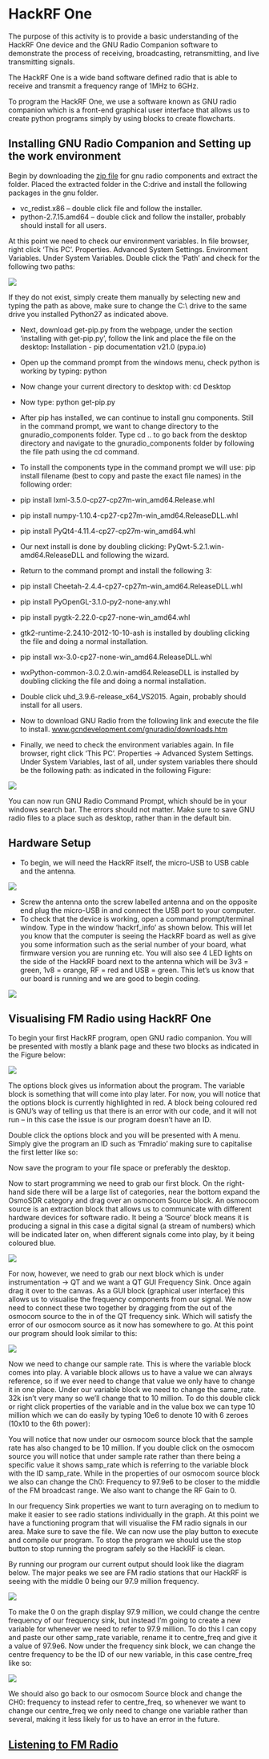 
# HackRF One
The purpose of this activity is to provide a basic understanding of the HackRF One device and the GNU Radio Companion software to demonstrate the process of receiving, broadcasting, retransmitting, and live transmitting signals.

The HackRF One is a wide band software defined radio that is able to receive and transmit a frequency range of 1MHz to 6GHz. 

To program the HackRF One, we use a software known as GNU radio companion which is a front-end graphical user interface that allows us to create python programs simply by using blocks to create flowcharts.

## Installing GNU Radio Companion and Setting up the work environment

Begin by downloading the [zip file](https://drive.google.com/file/d/1E-fl3C55wpAZyqESjt1S5UyDY5Q_1sy2/view) for gnu radio components and extract the folder. Placed the extracted folder in the C:drive and install the following packages in the gnu folder.

* vc_redist.x86 – double click file and follow the installer. 
* python-2.7.15.amd64 – double click and follow the installer, probably should install for all users.

At this point we need to check our environment variables. In file browser, right click ‘This PC’. Properties. Advanced System Settings. Environment Variables. Under System Variables. Double click the ‘Path’ and check for the following two paths:

![](https://github.com/CS-Outreach-Session/Cyber-Hygiene/blob/main/images/gnu_pathh.PNG)

If they do not exist, simply create them manually by selecting new and typing the path as above, make sure to change the C:\ drive to the same drive you installed Python27 as indicated above.

* Next, download get-pip.py from the webpage, under the section ‘installing with get-pip.py’, follow the link and place the file on the desktop: Installation - pip documentation v21.0 (pypa.io)
* Open up the command prompt from the windows menu, check python is working by typing: python
*	Now change your current directory to desktop with: cd Desktop
*	Now type: python get-pip.py

* After pip has installed, we can continue to install gnu components. Still in the command prompt, we want to change directory to the gnuradio_components folder. Type cd .. to go back from the desktop directory and navigate to the gnuradio_components folder by following the file path using the cd command.
* To install the components type in the command prompt we will use: pip install filename (best to copy and paste the exact file names) in the following order:
* pip install lxml-3.5.0-cp27-cp27m-win_amd64.Release.whl
* pip install numpy-1.10.4-cp27-cp27m-win_amd64.ReleaseDLL.whl
* pip install PyQt4-4.11.4-cp27-cp27m-win_amd64.whl

* Our next install is done by doubling clicking: PyQwt-5.2.1.win-amd64.ReleaseDLL and following the wizard.

* Return to the command prompt and install the following 3:

* pip install Cheetah-2.4.4-cp27-cp27m-win_amd64.ReleaseDLL.whl
* pip install PyOpenGL-3.1.0-py2-none-any.whl
* pip install pygtk-2.22.0-cp27-none-win_amd64.whl

* gtk2-runtime-2.24.10-2012-10-10-ash is installed by doubling clicking the file and doing a normal installation.

* pip install wx-3.0-cp27-none-win_amd64.ReleaseDLL.whl

* wxPython-common-3.0.2.0.win-amd64.ReleaseDLL is installed by doubling clicking the file and doing a normal installation.

* Double click uhd_3.9.6-release_x64_VS2015. Again, probably should install for all users.

* Now to download GNU Radio from the following link and execute the file to install. www.gcndevelopment.com/gnuradio/downloads.htm

* Finally, we need to check the environment variables again. In file browser, right click ‘This PC’. Properties -> Advanced System Settings. Under System Variables, last of all, under system variables there should be the following path: as indicated in the following Figure:

 ![](https://github.com/CS-Outreach-Session/Cyber-Hygiene/blob/main/images/gnu_path2.PNG)

You can now run GNU Radio Command Prompt, which should be in your windows search bar. The errors should not matter.
Make sure to save GNU radio files to a place such as desktop, rather than in the default bin.

## Hardware Setup
* To begin, we will need the HackRF itself, the micro-USB to USB cable and the antenna.

![](https://github.com/CS-Outreach-Session/Cyber-Hygiene/blob/main/images/Hack_RF.PNG)

* Screw the antenna onto the screw labelled antenna and on the opposite end plug the micro-USB in and connect the USB port to your computer. 
* To check that the device is working, open a command prompt/terminal window. Type in the window ‘hackrf_info’ as shown below. This will let you know that the computer is seeing the HackRF board as well as give you some information such as the serial number of your board, what firmware version you are running etc. You will also see 4 LED lights on the side of the HackRF board next to the antenna which will be 3v3 = green, 1v8 = orange, RF = red and USB = green. This let’s us know that our board is running and we are good to begin coding.

![](https://github.com/CS-Outreach-Session/Cyber-Hygiene/blob/main/images/Hack_RF_test.PNG)


## Visualising FM Radio using HackRF One

To begin your first HackRF program, open GNU radio companion. You will be presented with mostly a blank page and these two blocks as indicated in the Figure below: 

![](https://github.com/CS-Outreach-Session/Cyber-Hygiene/blob/main/images/gnu_radio_companion.PNG)

The options block gives us information about the program. The variable block is something that will come into play later. For now, you will notice that the options block is currently highlighted in red. A block being coloured red is GNU’s way of telling us that there is an error with our code, and it will not run – in this case the issue is our program doesn’t have an ID. 

Double click the options block and you will be presented with A menu. Simply give the program an ID such as ‘Fmradio’ making sure to capitalise the first letter like so:

Now save the program to your file space or preferably the desktop.

Now to start programming we need to grab our first block. On the right-hand side there will be a large list of categories, near the bottom expand the OsmoSDR category and drag over an osmocom Source block.  An osmocom source is an extraction block that allows us to communicate with different hardware devices for software radio. It being a ‘Source’ block means it is producing a signal in this case a digital signal (a stream of numbers) which will be indicated later on, when different signals come into play, by it being coloured blue. 

![](https://github.com/CS-Outreach-Session/Cyber-Hygiene/blob/main/images/gnu_Properties_option.PNG)

For now, however, we need to grab our next block which is under instrumentation -> QT and we want a QT GUI Frequency Sink. Once again drag it over to the canvas. As a GUI block (graphical user interface) this allows us to visualise the frequency components from our signal. 
We now need to connect these two together by dragging from the out of the osmocom source to the in of the QT frequency sink. Which will satisfy the error of our osmocom source as it now has somewhere to go. At this point our program should look similar to this: 

![](https://github.com/CS-Outreach-Session/Cyber-Hygiene/blob/main/images/gnuprog_example.png)

Now we need to change our sample rate. This is where the variable block comes into play. A variable block allows us to have a value we can always reference, so if we ever need to change that value we only have to change it in one place. Under our variable block we need to change the same_rate. 32k isn’t very many so we’ll change that to 10 million. To do this double click or right click properties of the variable and in the value box we can type 10 million which we can do easily by typing 10e6 to denote 10 with 6 zeroes (10x10 to the 6th power):

You will notice that now under our osmocom source block that the sample rate has also changed to be 10 million. If you double click on the osmocom source you will notice that under sample rate rather than there being a specific value it shows samp_rate which is referring to the variable block with the ID samp_rate. 
While in the properties of our osmocom source block we also can change the Ch0: Frequency to 97.9e6 to be closer to the middle of the FM broadcast range. We also want to change the RF Gain to 0.

In our frequency Sink properties we want to turn averaging on to medium to make it easier to see radio stations individually in the graph. 
At this point we have a functioning program that will visualise the FM radio signals in our area. Make sure to save the file.
We can now use the play button to execute and compile our program. To stop the program we should use the stop button to stop running the program safely so the HackRF is clean. 

By running our program our current output should look like the diagram below. The major peaks we see are FM radio stations that our HackRF is seeing with the middle 0 being our 97.9 million frequency. 

![](https://github.com/CS-Outreach-Session/Cyber-Hygiene/blob/main/images/gnuprog_example2.PNG)

To make the 0 on the graph display 97.9 million, we could change the centre frequency of our frequency sink, but instead I’m going to create a new variable for whenever we need to refer to 97.9 million. To do this I can copy and paste our other samp_rate variable, rename it to centre_freq and give it a value of 97.9e6. Now under the frequency sink block, we can change the centre frequency to be the ID of our new variable, in this case centre_freq like so:

![](https://github.com/CS-Outreach-Session/Cyber-Hygiene/blob/main/images/gnuprog_example3.PNG)

We should also go back to our osmocom Source block and change the CH0: frequency to instead refer to centre_freq, so whenever we want to change our centre_freq we only need to change one variable rather than several, making it less likely for us to have an error in the future. 

## [Listening to FM Radio](https://github.com/CS-Outreach-Session/Cyber-Hygiene/tree/main/Listening%20to%20FM%20Radio)
